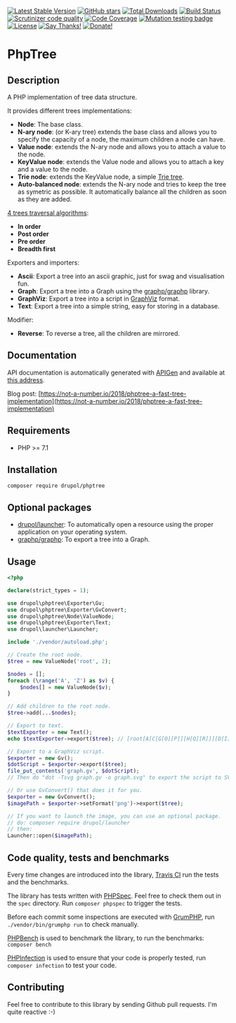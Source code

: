 [![Latest Stable Version](https://img.shields.io/packagist/v/drupol/phptree.svg?style=flat-square)](https://packagist.org/packages/drupol/phptree)
 [![GitHub stars](https://img.shields.io/github/stars/drupol/phptree.svg?style=flat-square)](https://packagist.org/packages/drupol/phptree)
 [![Total Downloads](https://img.shields.io/packagist/dt/drupol/phptree.svg?style=flat-square)](https://packagist.org/packages/drupol/phptree)
 [![Build Status](https://img.shields.io/travis/drupol/phptree/master.svg?style=flat-square)](https://travis-ci.org/drupol/phptree)
 [![Scrutinizer code quality](https://img.shields.io/scrutinizer/quality/g/drupol/phptree/master.svg?style=flat-square)](https://scrutinizer-ci.com/g/drupol/phptree/?branch=master)
 [![Code Coverage](https://img.shields.io/scrutinizer/coverage/g/drupol/phptree/master.svg?style=flat-square)](https://scrutinizer-ci.com/g/drupol/phptree/?branch=master)
 [![Mutation testing badge](https://badge.stryker-mutator.io/github.com/drupol/phptree/master)](https://stryker-mutator.github.io)
 [![License](https://img.shields.io/packagist/l/drupol/phptree.svg?style=flat-square)](https://packagist.org/packages/drupol/phptree)
 [![Say Thanks!](https://img.shields.io/badge/Say-thanks-brightgreen.svg?style=flat-square)](https://saythanks.io/to/drupol)
 [![Donate!](https://img.shields.io/badge/Donate-Paypal-brightgreen.svg?style=flat-square)](https://paypal.me/drupol)
 
# PhpTree

## Description

A PHP implementation of tree data structure.

It provides different trees implementations:
* **Node**: The base class.
* **N-ary node**: (or K-ary tree) extends the base class and allows you to specify the capacity of a node, the maximum children a node can have.
* **Value node**: extends the N-ary node and allows you to attach a value to the node.
* **KeyValue node**: extends the Value node and allows you to attach a key and a value to the node.
* **Trie node**: extends the KeyValue node, a simple [Trie tree](https://en.wikipedia.org/wiki/Trie).
* **Auto-balanced node**: extends the N-ary node and tries to keep the tree as symetric as possible. It automatically balance all the children as soon as they are added.

[4 trees traversal algorithms](https://en.wikipedia.org/wiki/Tree_traversal):
* **In order**
* **Post order**
* **Pre order**
* **Breadth first**

Exporters and importers:
* **Ascii**: Export a tree into an ascii graphic, just for swag and visualisation fun.
* **Graph**: Export a tree into a Graph using the [graphp/graphp](https://github.com/graphp/graph) library.
* **GraphViz**: Export a tree into a script in [GraphViz](http://www.graphviz.org/) format.
* **Text**: Export a tree into a simple string, easy for storing in a database.

Modifier:
* **Reverse**: To reverse a tree, all the children are mirrored.

## Documentation

API documentation is automatically generated with [APIGen](https://github.com/ApiGen/ApiGen) and available at [this address](https://not-a-number.io/phptree/).

Blog post: [https://not-a-number.io/2018/phptree-a-fast-tree-implementation](https://not-a-number.io/2018/phptree-a-fast-tree-implementation)

## Requirements

* PHP >= 7.1

## Installation

```composer require drupol/phptree```

## Optional packages

* [drupol/launcher](https://github.com/drupol/launcher): To automatically open a resource using the proper application on your operating system.
* [graphp/graphp](https://github.com/graphp/graph): To export a tree into a Graph.

## Usage

```php
<?php

declare(strict_types = 1);

use drupol\phptree\Exporter\Gv;
use drupol\phptree\Exporter\GvConvert;
use drupol\phptree\Node\ValueNode;
use drupol\phptree\Exporter\Text;
use drupol\launcher\Launcher;

include './vendor/autoload.php';

// Create the root node.
$tree = new ValueNode('root', 2);

$nodes = [];
foreach (\range('A', 'Z') as $v) {
    $nodes[] = new ValueNode($v);
}

// Add children to the root node.
$tree->add(...$nodes);

// Export to text.
$textExporter = new Text();
echo $textExporter->export($tree); // [root[A[C[G[O][P]][H[Q][R]]][D[I[S][T]][J[U][V]]]][B[E[K[W][X]][L[Y][Z]]][F[M][N]]]]⏎

// Export to a GraphViz script.
$exporter = new Gv();
$dotScript = $exporter->export($tree);
file_put_contents('graph.gv', $dotScript);
// Then do "dot -Tsvg graph.gv -o graph.svg" to export the script to SVG.

// Or use GvConvert() that does it for you.
$exporter = new GvConvert();
$imagePath = $exporter->setFormat('png')->export($tree);

// If you want to launch the image, you can use an optional package.
// do: composer require drupol/launcher
// then:
Launcher::open($imagePath);
```

## Code quality, tests and benchmarks

Every time changes are introduced into the library, [Travis CI](https://travis-ci.org/drupol/phptree/builds) run the tests and the benchmarks.

The library has tests written with [PHPSpec](http://www.phpspec.net/).
Feel free to check them out in the `spec` directory. Run `composer phpspec` to trigger the tests.

Before each commit some inspections are executed with [GrumPHP](https://github.com/phpro/grumphp), run `./vendor/bin/grumphp run` to check manually.

[PHPBench](https://github.com/phpbench/phpbench) is used to benchmark the library, to run the benchmarks: `composer bench`

[PHPInfection](https://github.com/infection/infection) is used to ensure that your code is properly tested, run `composer infection` to test your code.

## Contributing

Feel free to contribute to this library by sending Github pull requests. I'm quite reactive :-)
